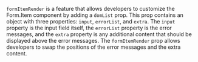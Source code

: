 `formItemRender` is a feature that allows developers to customize the Form.Item component by adding a `domList` prop. This prop contains an object with three properties: `input`, `errorList`, and `extra`. The `input` property is the input field itself, the `errorList` property is the error messages, and the `extra` property is any additional content that should be displayed above the error messages. The `formItemRender` prop allows developers to swap the positions of the error messages and the extra content.
